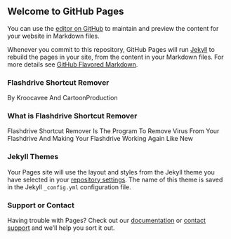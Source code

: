 ## Welcome to GitHub Pages

You can use the [editor on GitHub](https://github.com/CartoonProduction/flashdrive-shortcut-remover/edit/master/index.md) to maintain and preview the content for your website in Markdown files.

Whenever you commit to this repository, GitHub Pages will run [Jekyll](https://jekyllrb.com/) to rebuild the pages in your site, from the content in your Markdown files.
For more details see [GitHub Flavored Markdown](https://guides.github.com/features/mastering-markdown/).

### Flashdrive Shortcut Remover
  By Kroocavee And CartoonProduction

### What is Flashdrive Shortcut Remover
  Flashdrive Shortcut Remover Is The Program To Remove Virus From Your Flashdrive And Making Your Flashdrive Working Again Like New

### Jekyll Themes

Your Pages site will use the layout and styles from the Jekyll theme you have selected in your [repository settings](https://github.com/CartoonProduction/flashdrive-shortcut-remover/settings). The name of this theme is saved in the Jekyll `_config.yml` configuration file.

### Support or Contact

Having trouble with Pages? Check out our [documentation](https://help.github.com/categories/github-pages-basics/) or [contact support](https://github.com/contact) and we’ll help you sort it out.
